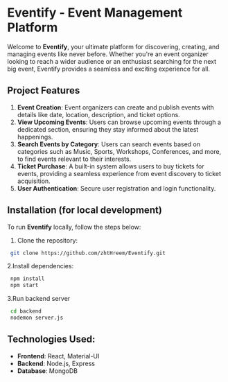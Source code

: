 # Eventify - Event Management Platform

Welcome to **Eventify**, your ultimate platform for discovering, creating, and managing events like never before. Whether you're an event organizer looking to reach a wider audience or an enthusiast searching for the next big event, Eventify provides a seamless and exciting experience for all.


## Project Features

1. **Event Creation**: Event organizers can create and publish events with details like date, location, description, and ticket options.
2. **View Upcoming Events**: Users can browse upcoming events through a dedicated section, ensuring they stay informed about the latest happenings.
3. **Search Events by Category**: Users can search events based on categories such as Music, Sports, Workshops, Conferences, and more, to find events relevant to their interests.
4. **Ticket Purchase**: A built-in system allows users to buy tickets for events, providing a seamless experience from event discovery to ticket acquisition.
5. **User Authentication**: Secure user registration and login functionality.


## Installation (for local development)

To run **Eventify** locally, follow the steps below:

1. Clone the repository:
  ```bash
   git clone https://github.com/zhtHreem/Eventify.git
  ```

2.Install dependencies:
   ```bash
    npm install
    npm start
   ```
3.Run backend server
  ```bash
   cd backend
   nodemon server.js
  ```

## Technologies Used:
- **Frontend**: React, Material-UI
- **Backend**: Node.js, Express
- **Database**: MongoDB



